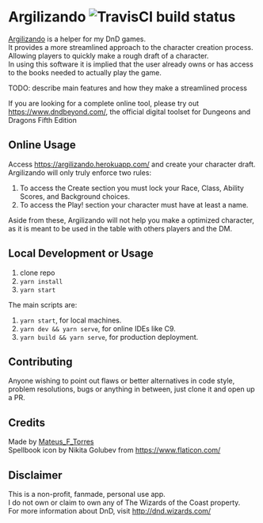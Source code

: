 # Argilizando ![TravisCI build status](https://travis-ci.com/mateus-f-torres/boneco-de-argila.svg?branch=master)

[Argilizando](https://argilizando.herokuapp.com/) is a helper for my DnD games.  
It provides a more streamlined approach to the character creation process.   
Allowing players to quickly make a rough draft of a character.  
In using this software it is implied that the user already owns or has access to the books needed to actually play the game.

TODO: describe main features and how they make a streamlined process

If you are looking for a complete online tool, please try out https://www.dndbeyond.com/, the official digital toolset for Dungeons and Dragons Fifth Edition

## Online Usage
Access  https://argilizando.herokuapp.com/ and create your character draft.  
Argilizando will only truly enforce two rules:
1. To access the Create section you must lock your Race, Class, Ability Scores, and Background choices.
2. To access the Play! section your character must have at least a name.

Aside from these, Argilizando will not help you make a optimized character, as it is meant to be used in the table with others players and the DM.

## Local Development or Usage
1. clone repo
2. `yarn install`
3. `yarn start`

The main scripts are:
1. `yarn start`, for local machines.
2. `yarn dev && yarn serve`, for online IDEs like C9.
3. `yarn build && yarn serve`, for production deployment.

## Contributing
Anyone wishing to point out flaws or better alternatives in code style, problem resolutions, bugs or anything in between, just clone it and open up a PR.

## Credits
Made by [Mateus_F_Torres](https://github.com/mateus-f-torres)  
Spellbook icon by Nikita Golubev from https://www.flaticon.com/

## Disclaimer
This is a non-profit, fanmade, personal use app.  
I do not own or claim to own any of The Wizards of the Coast property.  
For more information about DnD, visit  http://dnd.wizards.com/
